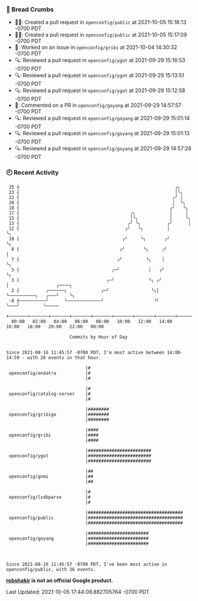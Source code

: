 ### 🍞 Bread Crumbs

 * ✍🏼: Created a pull request in `openconfig/public` at 2021-10-05 15:18:13 -0700 PDT
 * ✍🏼: Created a pull request in `openconfig/public` at 2021-10-05 15:17:09 -0700 PDT
 * 👀: Worked on an issue in `openconfig/gribi` at 2021-10-04 14:30:32 -0700 PDT
 * 🔍: Reviewed a pull request in  `openconfig/ygot` at 2021-09-29 15:16:53 -0700 PDT
 * 🔍: Reviewed a pull request in  `openconfig/ygot` at 2021-09-29 15:13:51 -0700 PDT
 * 🔍: Reviewed a pull request in  `openconfig/ygot` at 2021-09-29 15:12:58 -0700 PDT
 * 💬: Commented on a PR in  `openconfig/goyang` at 2021-09-29 14:57:57 -0700 PDT
 * 🔍: Reviewed a pull request in  `openconfig/goyang` at 2021-09-29 15:01:14 -0700 PDT
 * 🔍: Reviewed a pull request in  `openconfig/goyang` at 2021-09-29 15:01:13 -0700 PDT
 * 🔍: Reviewed a pull request in  `openconfig/goyang` at 2021-09-29 14:57:28 -0700 PDT

### 🕘 Recent Activity
```
 25 ┼                                                           ╭╮
 23 ┤                                                           │╰╮
 22 ┤                                                          ╭╯ │
 20 ┤                                                          │  ╰╮
 18 ┤                                                         ╭╯   ╰╮
 17 ┤                                          ╭╮             │     │
 15 ┤                                          │╰╮            │     ╰╮
 13 ┤                                         ╭╯ ╰╮          ╭╯      │
 12 ┤                                        ╭╯   ╰╮         │       ╰╮
 10 ┤                                       ╭╯     ╰╮       ╭╯        ╰╮
  8 ┤                                      ╭╯       ╰╮     ╭╯          │
  7 ┤                                     ╭╯         ╰╮    │           ╰╮
  5 ┤                                   ╭─╯           │   ╭╯            ╰╮
  3 ┤                                 ╭─╯             ╰╮ ╭╯              │                  ╭────╮
  2 ┤          ╭──────╮             ╭─╯                ╰╮│               ╰──────────╮   ╭───╯    ╰╮
 -0 ┼──────────╯      ╰─────────────╯                   ╰╯                          ╰───╯         ╰─────
    +───────+───────+───────+───────+───────+───────+───────+───────+───────+───────+───────+───────+────
  00:00   02:00   04:00   06:00   08:00   10:00   12:00   14:00   16:00   18:00   20:00   22:00   00:00   

						Commits by Hour of Day


Since 2021-08-16 11:45:57 -0700 PDT, I'm most active between 14:00-14:59 - with 26 events in that hour.

```



```
                              |#
 openconfig/ondatra           |#
                              |#

                              |#
 openconfig/catalog-server    |#
                              |#

                              |########
 openconfig/gribigo           |########
                              |########

                              |####
 openconfig/gribi             |####
                              |####

                              |########################
 openconfig/ygot              |########################
                              |########################

                              |##
 openconfig/gnmi              |##
                              |##

                              |#
 openconfig/lsdbparse         |#
                              |#

                              |####################################
 openconfig/public            |####################################
                              |####################################

                              |#######################
 openconfig/goyang            |#######################
                              |#######################



Since 2021-08-16 11:45:57 -0700 PDT, I've been most active in openconfig/public, with 36 events.

```
**[robshakir](mailto:robjs@google.com) is not an official Google product.**  


Last Updated: 2021-10-05 17:44:09.882705764 -0700 PDT
